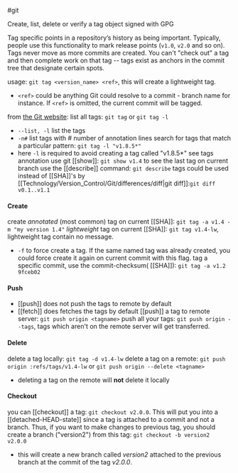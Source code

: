 #git 

Create, list, delete or verify a tag object signed with GPG

Tag specific points in a repository’s history as being important. Typically, people use this functionality to mark release points (`v1.0`, `v2.0` and so on). Tags never move as more commits are created. You can't "check out" a tag and then complete work on that tag -- tags exist as anchors in the commit tree that designate certain spots.

usage: `git tag <version_name> <ref>`, this will create a lightweight tag.
- `<ref>` could be anything Git could resolve to a commit - branch name for instance. If `<ref>` is omitted, the current commit will be tagged.

from [the Git website](https://git-scm.com/book/en/v2/Git-Basics-Tagging):
list all tags:   `git tag` or `git tag -l`
- `--list, -l` list the tags
- `-n#` list tags with # number of annotation lines
search for tags that match a particular pattern:   `git tag -l "v1.8.5*"`
- here `-l` is required to avoid creating a tag called "v1.8.5*"
see tags annotation use git [[show]]:   `git show v1.4`
to see the last tag on current branch use the [[describe]] command:   `git describe`
tags could be used instead of [[SHA]]'s by [[Technology/Version_Control/Git/differences/diff|git diff]]:`git diff v0.1..v1.1`

#### Create
create *annotated* (most common) tag on current  [[SHA]]:  `git tag -a v1.4 -m "my version 1.4"`
*lightweight* tag on current  [[SHA]]:   `git tag v1.4-lw`, lightweight tag contain no message.
- `-f` to force create a tag. If the same named tag was already created, you could force create it again on current commit with this flag.
tag a specific commit, use the commit-checksum( [[SHA]]):   `git tag -a v1.2 9fceb02`

#### Push
- [[push]] does not push the tags to remote by default
- [[fetch]] does fetches the tags by default
[[push]] a tag to remote server:   `git push origin <tagname>`
push all your tags:   `git push origin --tags`,  tags which aren't on the remote server will get transferred.

#### Delete
delete a tag locally:   `git tag -d v1.4-lw`
delete a tag on a remote:   `git push origin :refs/tags/v1.4-lw`
or   `git push origin --delete <tagname>`
- deleting a tag on the remote will **not** delete it locally

#### Checkout
you can [[checkout]] a tag:   `git checkout v2.0.0`. This will put you into a [[detached-HEAD-state]] since a tag is attached to a commit and not a branch. Thus, if you want to make changes to previous tag, you should create a branch ("version2") from this tag:
`git checkout -b version2 v2.0.0`
- this will create a new branch called *version2* attached to the previous branch at the commit of the tag *v2.0.0*.
